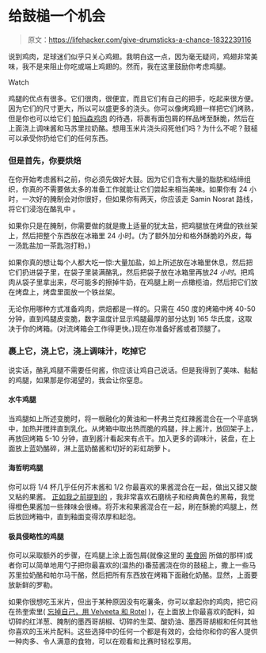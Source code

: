 # 给鼓槌一个机会

> 原文：<https://lifehacker.com/give-drumsticks-a-chance-1832239116>

说到鸡肉，足球迷们似乎只关心鸡翅。我明白这一点，因为毫无疑问，鸡翅非常美味，我不是来阻止你吃或端上鸡翅的。然而，我在这里鼓励你考虑鸡腿。

Watch

鸡腿的优点有很多。它们很肉，很便宜，而且它们有自己的把手，吃起来很方便。因为它们的尺寸更大，所以可以盛更多的浇头。你可以像烤鸡翅一样把它们烤熟，但是你也可以给它们 [帕玛森鸡肉](https://www.foodnetwork.com/recipes/food-network-kitchen/chicken-parmesan-drumsticks-3639805) 的待遇，将裹有面包屑的样品烤至酥脆，然后在上面浇上调味酱和马苏里拉奶酪。想用玉米片浇头闷死他们吗？为什么不呢？鼓槌可以承受你扔给它们的任何东西。

### 但是首先，你要烘焙

在你开始考虑酱料之前，你必须先做好大鼓。因为它们含有大量的脂肪和结缔组织，你真的不需要做太多的准备工作就能让它们尝起来相当美味。如果你有 24 小时，一次好的腌制会对你很好，但如果你有两天，你应该走 Samin Nosrat 路线，将它们浸泡在酪乳中 。

如果你只是在腌制，你需要做的就是撒上适量的犹太盐，把鸡腿放在烤盘的铁丝架上，然后把整个东西放在冰箱里 24 小时。(为了额外加分和格外酥脆的外皮，每一汤匙盐加一茶匙泡打粉。)

如果你真的想让每个人都大吃一惊:大量加盐，如上所述放在冰箱里休息，然后把它们扔进袋子里，在袋子里装满酪乳，然后把袋子放在冰箱里再放*24 小时*。把鸡肉从袋子里拿出来，尽可能多的擦掉牛奶，在鸡腿上刷一点橄榄油，然后把它们放在烤盘上，烤盘里面放一个铁丝架。

无论你用哪种方式准备鸡肉，烘焙都是一样的。只需在 450 度的烤箱中烤 40-50 分钟，直到鸡腿皮变脆，数字温度计显示鸡腿最厚的部分达到 165 华氏度，这取决于你的烤箱。(对流烤箱会工作得更快。)现在你准备好酱或者顶腿了。

### 裹上它，浇上它，浇上调味汁，吃掉它

说实话，酪乳鸡腿不需要任何酱，你应该让鸡自己说话。但是我得到了美味、黏黏的鸡腿，如果那是你渴望的，我会让你窒息。

#### 水牛鸡腿

当鸡腿如上所述变脆时，将一根融化的黄油和一杯弗兰克红辣酱混合在一个平底锅中，加热并搅拌直到乳化。从烤箱中取出热而脆的鸡腿，拌上酱汁，放回架子上，再放回烤箱 5-10 分钟，直到酱汁看起来有点干。加入更多的调味汁，装盘，在上面放上蓝奶酪碎，淋上蓝奶酪酱和切好的彩虹胡萝卜。

#### 海哲明鸡腿

你可以将 1/4 杯几乎任何芥末酱和 1/2 你最喜欢的果酱混合在一起，做出又甜又酸又粘的果酱。 [正如我之前提到的](https://skillet.lifehacker.com/glaze-roasted-meats-with-mustard-and-jam-1831618342) ，我非常喜欢石磨桃子和经典黄色的黑莓，我觉得橙色果酱加一些辣味会很棒。将芥末和果酱混合在一起，刷在酥脆的鸡腿上，然后放回烤箱中，直到釉面变得浓厚和起泡。

#### 极具侵略性的鸡腿

你可以采取额外的步骤，在鸡腿上涂上面包屑(就像这里的 [美食网](https://www.foodnetwork.com/recipes/food-network-kitchen/chicken-parmesan-drumsticks-3639805) 所做的那样)或者你可以简单地用勺子把你最喜欢的(温热的)番茄酱浇在你的鼓槌上，撒上一些马苏里拉奶酪和帕尔马干酪，然后把所有东西放在烤箱下面融化奶酪。显然，上面要放新鲜的罗勒。

如果你很想吃玉米片，但出于某种原因没有吃薯条，你可以拿起你的鸡肉，把它闷在热奎索里( [忘掉自己，用 Velveeta 和 Rotel](https://skillet.lifehacker.com/3-cheesy-dips-that-are-way-better-than-whatever-chipotl-1818528845) )，在上面放上你最喜欢的配料，如切碎的红洋葱、腌制的墨西哥胡椒、切碎的生菜、酸奶油、墨西哥胡椒和任何其他你喜欢的玉米片配料。这些选择中的任何一个都是有效的，会给你和你的客人提供一种肉多、令人满意的食物，可以在观看和比赛时轻松享用。